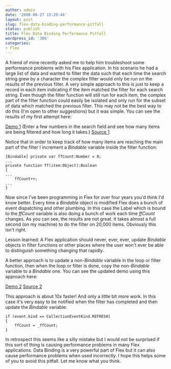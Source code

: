 ```yaml
---
author: admin
date: '2008-08-27 15:20:46'
layout: post
slug: flex-data-binding-performance-pitfall
status: publish
title: Flex Data Binding Performance Pitfall
wordpress_id: '388'
categories:
- Flex
---
```


A friend of mine recently asked me to help him troubleshoot some performance
problems with his Flex application. In his scenario he had a large list of
data and wanted to filter the data such that each time the search string grew
by a character the complex filter would only be run on the results of the
previous filter. A very simple approach to this is just to keep a record in
each item indicating if the item matched the filter for each search string.
Even though the filter function will still run for each item, the complex part
of the filter function could easily be isolated and only run for the subset of
data which matched the previous filter. This may not be the best way to do
this (I'm open to other suggestions) but it was simple. You can see the
results of my first attempt here:

[Demo 1](/fastFilterSubset/fastFilterSubset1.html) (Enter a few numbers in the
search field and see how many items are being filtered and how long it takes.)
[Source 1](/fastFilterSubset/srcview/source/fastFilterSubset1.mxml.html)

Notice that in order to keep track of how many items are reaching the main
part of the filter I increment a _Bindable_ variable inside the filter
function:

    
    [Bindable] private var ffCount:Number = 0;
    ...
    private function ff(item:Object):Boolean
    {
    ...
        ffCount++;
    ...
    }

  
Now since I've been programming in Flex for over four years you'd think I'd
know better. Every time a _Bindable_ object is modified Flex does a bunch of
event dispatching and other plumbing. In this case the Label which is bound to
the _ffCount_ variable is also doing a bunch of work each time _ffCount_
changes. As you can see, the results are not great. It takes almost a full
second (on my machine) to do the filter on 20,000 items. Obviously this isn't
right.

Lesson learned: A Flex application should never, ever, ever, update _Bindable_
objects in filter functions or other places where the user won't ever be able
to distinguish something changing that rapidly.

A better approach is to update a non-_Bindable_ variable in the loop or filter
function, then when the loop or filter is done, copy the non-_Bindable_
variable to a _Bindable_ one. You can see the updated demo using this approach
here:

[Demo 2](/fastFilterSubset/fastFilterSubset2.html) [Source
2](/fastFilterSubset/srcview/source/fastFilterSubset2.mxml.html)

This approach is about 10x faster! And only a little bit more work. In this
case it's very easy to be notified when the filter has completed and then
update the _Bindable_ variable:

    
    if (event.kind == CollectionEventKind.REFRESH)
    {
        ffCount = _ffCount;
    }

  
In retrospect this seems like a silly mistake but I would not be surprised if
this sort of thing is causing performance problems in many Flex applications.
Data Binding is a very powerful part of Flex but it can also cause performance
problems when used incorrectly. I hope this helps some of you to avoid this
pitfall. Let me know what you think.

